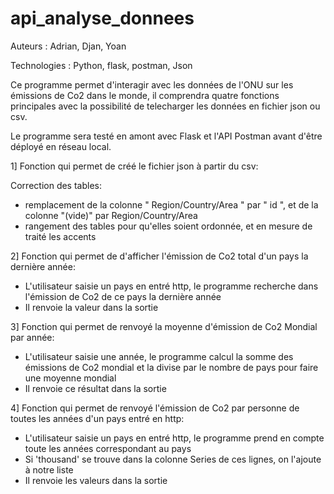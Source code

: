 # api_analyse_donnees

Auteurs : Adrian, Djan, Yoan

Technologies : Python, flask, postman, Json

Ce programme permet d'interagir avec les données de l'ONU sur les émissions de Co2 dans le monde, il comprendra quatre fonctions 
principales avec la possibilité de telecharger les données en fichier json ou csv.

Le programme sera testé en amont avec Flask et l'API Postman avant d'être déployé en réseau local.

1] Fonction qui permet de créé le fichier json à partir du csv:

Correction des tables:
- remplacement de la colonne " Region/Country/Area " par " id ", et de la colonne "(vide)" par Region/Country/Area 
- rangement des tables pour qu'elles soient ordonnée, et en mesure de traité les accents

2] Fonction qui permet de d'afficher l'émission de Co2 total d'un pays la dernière année:

- L'utilisateur saisie un pays en entré http, le programme recherche dans l'émission de Co2 de ce pays la dernière année
- Il renvoie la valeur dans la sortie

3] Fonction qui permet de renvoyé la moyenne d'émission de Co2 Mondial par année:

- L'utilisateur saisie une année, le programme calcul la somme des émissions de Co2 mondial et la divise par le nombre
  de pays pour faire une moyenne mondial
- Il renvoie ce résultat dans la sortie 
  
4] Fonction qui permet de renvoyé l'émission de Co2 par personne de toutes les années d'un pays entré en http:

- L'utilisateur saisie un pays en entré http, le programme prend en compte toute les années correspondant au pays 
- Si 'thousand' se trouve dans la colonne Series de ces lignes, on l'ajoute à notre liste 
- Il renvoie les valeurs dans la sortie 










